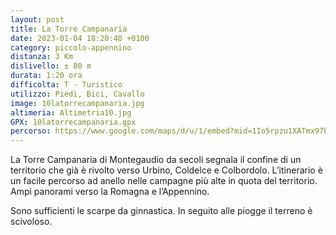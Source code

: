 ```yaml
---
layout: post
title: La Torre Campanaria
date: 2023-01-04 18:20:48 +0100
category: piccolo-appennino
distanza: 3 Km
dislivello:	± 80 m
durata:	1:20 ora
difficolta:	T - Turistico
utilizzo: Piedi, Bici, Cavallo
image: 10latorrecampanaria.jpg
altimeria: Altimetria10.jpg
GPX: 10latorrecampanaria.gpx
percorso: https://www.google.com/maps/d/u/1/embed?mid=1Io5rpzu1XATmx97b1NCLpqhQxr8Pirs&ehbc=2E312F
---
```


La Torre Campanaria di Montegaudio da secoli segnala il confine di un territorio che già è rivolto verso Urbino, Coldelce e Colbordolo. L’itinerario è un facile percorso ad anello nelle campagne più alte in quota del territorio. Ampi panorami verso la Romagna e l’Appennino. 

Sono sufficienti le scarpe da ginnastica. In seguito alle piogge il terreno è scivoloso. 

